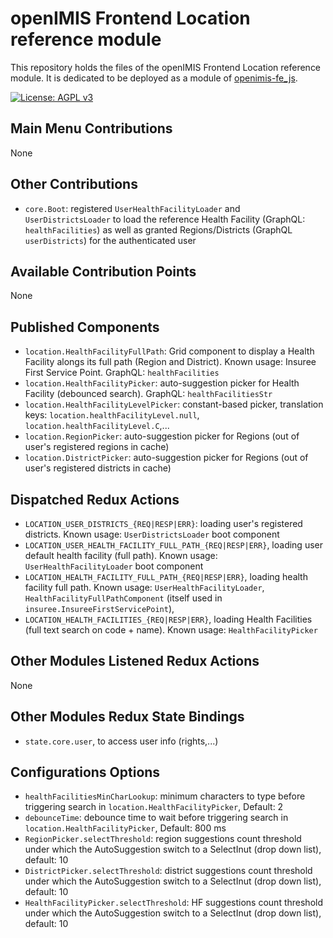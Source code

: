 # openIMIS Frontend Location reference module
This repository holds the files of the openIMIS Frontend Location reference module.
It is dedicated to be deployed as a module of [openimis-fe_js](https://github.com/openimis/openimis-fe_js).

[![License: AGPL v3](https://img.shields.io/badge/License-AGPL%20v3-blue.svg)](https://www.gnu.org/licenses/agpl-3.0)

## Main Menu Contributions
None

## Other Contributions
* `core.Boot`: registered `UserHealthFacilityLoader` and `UserDistrictsLoader` to load the reference Health Facility (GraphQL: `healthFacilities`) as well as granted Regions/Districts (GraphQL `userDistricts`) for the authenticated user

## Available Contribution Points
None

## Published Components
* `location.HealthFacilityFullPath`: Grid component to display a Health Facility alongs its full path (Region and District). Known usage: Insuree First Service Point. GraphQL: `healthFacilities`
* `location.HealthFacilityPicker`: auto-suggestion picker for Health Facility (debounced search). GraphQL: `healthFacilitiesStr`
* `location.HealthFacilityLevelPicker`: constant-based picker, translation keys: `location.healthFacilityLevel.null`, `location.healthFacilityLevel.C`,...
* `location.RegionPicker`: auto-suggestion picker for Regions (out of user's registered regions in cache)
* `location.DistrictPicker`: auto-suggestion picker for Regions (out of user's registered districts in cache)


## Dispatched Redux Actions
* `LOCATION_USER_DISTRICTS_{REQ|RESP|ERR}`: loading user's registered districts. Known usage: `UserDistrictsLoader` boot component
* `LOCATION_USER_HEALTH_FACILITY_FULL_PATH_{REQ|RESP|ERR}`, loading user default health facility (full path). Known usage: `UserHealthFacilityLoader` boot component
* `LOCATION_HEALTH_FACILITY_FULL_PATH_{REQ|RESP|ERR}`, loading health facility full path. Known usage: `UserHealthFacilityLoader`, `HealthFacilityFullPathComponent` (itself used in `insuree.InsureeFirstServicePoint`), 
* `LOCATION_HEALTH_FACILITIES_{REQ|RESP|ERR}`, loading Health Facilities (full text search on code + name). Known usage: `HealthFacilityPicker`

## Other Modules Listened Redux Actions
None

## Other Modules Redux State Bindings
* `state.core.user`, to access user info (rights,...)

## Configurations Options
* `healthFacilitiesMinCharLookup`: minimum characters to type before triggering search in `location.HealthFacilityPicker`, Default: 2
* `debounceTime`: debounce time to wait before triggering search in `location.HealthFacilityPicker`, Default: 800 ms
* `RegionPicker.selectThreshold`: region suggestions count threshold under which the AutoSuggestion switch to a SelectInut (drop down list), default: 10
* `DistrictPicker.selectThreshold`: district suggestions count threshold under which the AutoSuggestion switch to a SelectInut (drop down list), default: 10
* `HealthFacilityPicker.selectThreshold`: HF suggestions count threshold under which the AutoSuggestion switch to a SelectInut (drop down list), default: 10
